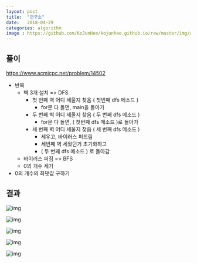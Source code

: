 ```yaml
---
layout: post
title:  "연구소"
date:   2018-04-29
categories: algorithm
image : https://github.com/KoJunHee/kojunhee.github.io/raw/master/img/algorithm.png
---
```


## 풀이

<https://www.acmicpc.net/problem/14502>

- 반복
  - 벽 3개 설치 => DFS
    - 첫 번째 벽 어디 세울지 찾음 ( 첫번째 dfs 메소드 )
      - for문 다 돌면, main을 돌아가
    - 두 번째 벽 어디 세울지 찾음 ( 두 번째 dfs 메소드 )
      - for문 다 돌면, ( 첫번째 dfs 메소드 )로 돌아가
    - 세 번째 벽 어디 세울지 찾음 ( 세 번째 dfs 메소드 )
      - 세우고, 바이러스 퍼뜨림
      - 세번째 벽 세웠던거 초기화하고
      - ( 두 번째 dfs 메소드 ) 로 돌아감
  - 바이러스 퍼짐 => BFS
  - 0의 개수 세기 
- 0의 개수의 최댓값 구하기


## 결과

![img](https://github.com/KoJunHee/kojunhee.github.io/raw/master/img/research011.png)

![img](https://github.com/KoJunHee/kojunhee.github.io/raw/master/img/research012.png)

![img](https://github.com/KoJunHee/kojunhee.github.io/raw/master/img/research013.png)

![img](https://github.com/KoJunHee/kojunhee.github.io/raw/master/img/research014.png)

![img](https://github.com/KoJunHee/kojunhee.github.io/raw/master/img/research015.png)

